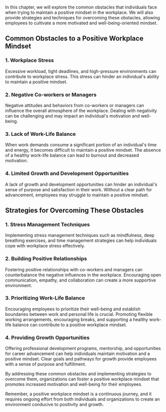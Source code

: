 
In this chapter, we will explore the common obstacles that individuals face when trying to maintain a positive mindset in the workplace. We will also provide strategies and techniques for overcoming these obstacles, allowing employees to cultivate a more motivated and well-being-oriented mindset.

## Common Obstacles to a Positive Workplace Mindset

### 1\. Workplace Stress

Excessive workload, tight deadlines, and high-pressure environments can contribute to workplace stress. This stress can hinder an individual's ability to maintain a positive mindset.

### 2\. Negative Co-workers or Managers

Negative attitudes and behaviors from co-workers or managers can influence the overall atmosphere of the workplace. Dealing with negativity can be challenging and may impact an individual's motivation and well-being.

### 3\. Lack of Work-Life Balance

When work demands consume a significant portion of an individual's time and energy, it becomes difficult to maintain a positive mindset. The absence of a healthy work-life balance can lead to burnout and decreased motivation.

### 4\. Limited Growth and Development Opportunities

A lack of growth and development opportunities can hinder an individual's sense of purpose and satisfaction in their work. Without a clear path for advancement, employees may struggle to maintain a positive mindset.

## Strategies for Overcoming These Obstacles

### 1\. Stress Management Techniques

Implementing stress management techniques such as mindfulness, deep breathing exercises, and time management strategies can help individuals cope with workplace stress effectively.

### 2\. Building Positive Relationships

Fostering positive relationships with co-workers and managers can counterbalance the negative influences in the workplace. Encouraging open communication, empathy, and collaboration can create a more supportive environment.

### 3\. Prioritizing Work-Life Balance

Encouraging employees to prioritize their well-being and establish boundaries between work and personal life is crucial. Promoting flexible working arrangements, encouraging breaks, and supporting a healthy work-life balance can contribute to a positive workplace mindset.

### 4\. Providing Growth Opportunities

Offering professional development programs, mentorship, and opportunities for career advancement can help individuals maintain motivation and a positive mindset. Clear goals and pathways for growth provide employees with a sense of purpose and fulfillment.

By addressing these common obstacles and implementing strategies to overcome them, organizations can foster a positive workplace mindset that promotes increased motivation and well-being for their employees.

Remember, a positive workplace mindset is a continuous journey, and it requires ongoing effort from both individuals and organizations to create an environment conducive to positivity and growth.
